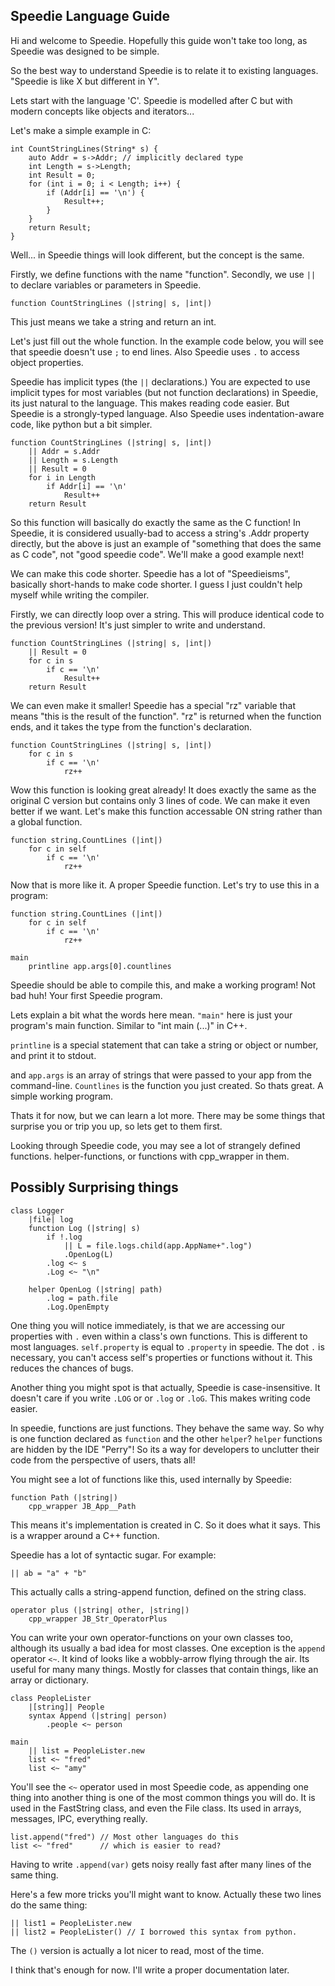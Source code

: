 ## Speedie Language Guide

Hi and welcome to Speedie. Hopefully this guide won't take too long, as Speedie was designed to be simple.

So the best way to understand Speedie is to relate it to existing languages. "Speedie is like X but different in Y".

Lets start with the language 'C'. Speedie is modelled after C but with modern concepts like objects and iterators...

Let's make a simple example in C:

````
int CountStringLines(String* s) {
	auto Addr = s->Addr; // implicitly declared type
	int Length = s->Length;
	int Result = 0;
	for (int i = 0; i < Length; i++) {
		if (Addr[i] == '\n') {
			Result++;
		}
	}
	return Result;
}
````

Well... in Speedie things will look different, but the concept is the same.

Firstly, we define functions with the name "function". Secondly, we use `||` to declare variables or parameters in Speedie.

	function CountStringLines (|string| s, |int|)

This just means we take a string and return an int.

Let's just fill out the whole function. In the example code below, you will see that speedie doesn't use `;` to end lines. Also Speedie uses `.` to access object properties.

Speedie has implicit types (the `||` declarations.) You are expected to use implicit types for most variables (but not function declarations) in Speedie, its just natural to the language. This makes reading code easier. But Speedie is a strongly-typed language. Also Speedie uses indentation-aware code, like python but a bit simpler.

````
function CountStringLines (|string| s, |int|)
	|| Addr = s.Addr
	|| Length = s.Length
	|| Result = 0
	for i in Length
		if Addr[i] == '\n'
			Result++
	return Result

````

So this function will basically do exactly the same as the C function! In Speedie, it is considered usually-bad to access a string's .Addr property directly, but the above is just an example of "something that does the same as C code", not "good speedie code". We'll make a good example next!

We can make this code shorter. Speedie has a lot of "Speedieisms", basically short-hands to make code shorter. I guess I just couldn't help myself while writing the compiler.

Firstly, we can directly loop over a string. This will produce identical code to the previous version! It's just simpler to write and understand.

````
function CountStringLines (|string| s, |int|)
	|| Result = 0
	for c in s
		if c == '\n'
			Result++
	return Result
````

We can even make it smaller! Speedie has a special "rz" variable that means "this is the result of the function". "rz" is returned when the function ends, and it takes the type from the function's declaration.


````
function CountStringLines (|string| s, |int|)
	for c in s
		if c == '\n'
			rz++
````
Wow this function is looking great already! It does exactly the same as the original C version but contains only 3 lines of code. We can make it even better if we want. Let's make this function accessable ON string rather than a global function.

````
function string.CountLines (|int|)
	for c in self
		if c == '\n'
			rz++
````

Now that is more like it. A proper Speedie function. Let's try to use this in a program:

````
function string.CountLines (|int|)
	for c in self
		if c == '\n'
			rz++

main
	printline app.args[0].countlines
````

Speedie should be able to compile this, and make a working program! Not bad huh! Your first Speedie program.

Lets explain a bit what the words here mean. `"main"` here is just your program's main function. Similar to "int main (...)" in C++.

`printline` is a special statement that can take a string or object or number, and print it to stdout.

and `app.args` is an array of strings that were passed to your app from the command-line. `Countlines` is the function you just created. So thats great. A simple working program.

Thats it for now, but we can learn a lot more. There may be some things that surprise you or trip you up, so lets get to them first.

Looking through Speedie code, you may see a lot of strangely defined functions. helper-functions, or functions with cpp_wrapper in them.


## Possibly Surprising things

	class Logger
		|file| log
		function Log (|string| s)
			if !.log
				|| L = file.logs.child(app.AppName+".log")
				.OpenLog(L)
			.log <~ s
			.Log <~ "\n"
		
		helper OpenLog (|string| path)
			.log = path.file
			.Log.OpenEmpty		


One thing you will notice immediately, is that we are accessing our properties with `.` even within a class's own functions. This is different to most languages. `self.property` is equal to `.property` in speedie. The dot `.` is necessary, you can't access self's properties or functions without it. This reduces the chances of bugs.

Another thing you might spot is that actually, Speedie is case-insensitive. It doesn't care if you write `.LOG` or or `.log` or `.loG`. This makes writing code easier.

In speedie, functions are just functions. They behave the same way. So why is one function declared as `function` and the other `helper`? `helper` functions are hidden by the IDE "Perry"! So its a way for developers to unclutter their code from the perspective of users, thats all!

You might see a lot of functions like this, used internally by Speedie:

	function Path (|string|)
		cpp_wrapper JB_App__Path

This means it's implementation is created in C. So it does what it says. This is a wrapper around a C++ function.
 
Speedie has a lot of syntactic sugar. For example:

	|| ab = "a" + "b"

This actually calls a string-append function, defined on the string class.

	operator plus (|string| other, |string|)
		cpp_wrapper JB_Str_OperatorPlus

You can write your own operator-functions on your own classes too, although its usually a bad idea for most classes. One exception is the `append` operator `<~`. It kind of looks like a wobbly-arrow flying through the air. Its useful for many many things. Mostly for classes that contain things, like an array or dictionary.

	class PeopleLister
		|[string]| People
		syntax Append (|string| person)
			.people <~ person
	
	main
		|| list = PeopleLister.new
		list <~ "fred"
		list <~ "amy"
	
You'll see the `<~` operator used in most Speedie code, as appending one thing into another thing is one of the most common things you will do. It is used in the FastString class, and even the File class. Its used in arrays, messages, IPC, everything really.

	list.append("fred") // Most other languages do this
	list <~ "fred"      // which is easier to read?
 
Having to write `.append(var)` gets noisy really fast after many lines of the same thing.
 
Here's a few more tricks you'll might want to know. Actually these two lines do the same thing:
 
	|| list1 = PeopleLister.new
	|| list2 = PeopleLister() // I borrowed this syntax from python.
 
The `()` version is actually a lot nicer to read, most of the time.

I think that's enough for now. I'll write a proper documentation later.
 
 
 
 
 
 
 
 
 